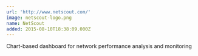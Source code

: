 ```yaml
---
url: 'http://www.netscout.com/'
image: netscout-logo.png
name: NetScout
added: 2015-08-10T18:38:09.000Z
---
```

Chart-based dashboard for network performance analysis and monitoring